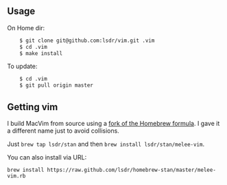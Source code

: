 ## Usage
On Home dir:
```sh
    $ git clone git@github.com:lsdr/vim.git .vim  
    $ cd .vim
    $ make install
```

To update:
```sh
    $ cd .vim
    $ git pull origin master
```

## Getting vim

I build MacVim from source using a [fork of the Homebrew formula](https://github.com/lsdr/homebrew-stan). I gave it a different name just to avoid collisions.

Just `brew tap lsdr/stan` and then `brew install lsdr/stan/melee-vim`.

You can also install via URL:
```
brew install https://raw.github.com/lsdr/homebrew-stan/master/melee-vim.rb
```

